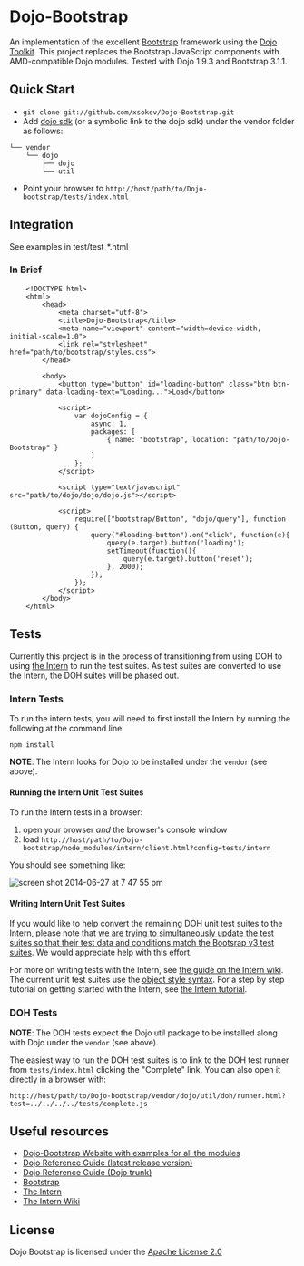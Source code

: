 # Dojo-Bootstrap

An implementation of the excellent [Bootstrap](http://getbootstrap.com) framework using the [Dojo Toolkit](http://dojotoolkit.org). This project replaces the Bootstrap JavaScript components with AMD-compatible Dojo modules. Tested with Dojo 1.9.3 and Bootstrap 3.1.1.

## Quick Start

+ `git clone git://github.com/xsokev/Dojo-Bootstrap.git`
+ Add [dojo sdk](https://github.com/dojo) (or a symbolic link to the dojo sdk) under the vendor folder as follows:
```
└── vendor
    └── dojo
        ├── dojo
        └── util
```
+ Point your browser to `http://host/path/to/Dojo-bootstrap/tests/index.html`

## Integration

See examples in test/test_*.html

### In Brief
```
    <!DOCTYPE html>
    <html>
        <head>
            <meta charset="utf-8">
            <title>Dojo-Bootstrap</title>
            <meta name="viewport" content="width=device-width, initial-scale=1.0">
            <link rel="stylesheet" href="path/to/bootstrap/styles.css">
        </head>
    
        <body>
            <button type="button" id="loading-button" class="btn btn-primary" data-loading-text="Loading...">Load</button>
        
            <script>
                var dojoConfig = {
                    async: 1,
                    packages: [
                        { name: "bootstrap", location: "path/to/Dojo-Bootstrap" }
                    ]
                };
            </script>
        
            <script type="text/javascript" src="path/to/dojo/dojo/dojo.js"></script>
    
            <script>
                require(["bootstrap/Button", "dojo/query"], function (Button, query) {
                    query("#loading-button").on("click", function(e){
                        query(e.target).button('loading');
                        setTimeout(function(){
                            query(e.target).button('reset');
                        }, 2000);
                    });
                });
            </script>
        </body>
    </html>
```
## Tests

Currently this project is in the process of transitioning from using DOH to using [the Intern](http://theintern.io/) to run the test suites. As test suites are converted to use the Intern, the DOH suites will be phased out.

### Intern Tests

To run the intern tests, you will need to first install the Intern by running the following at the command line:

`npm install`

**NOTE**: The Intern looks for Dojo to be installed under the `vendor` (see above).

#### Running the Intern Unit Test Suites

To run the Intern tests in a browser:

1. open your browser *and* the browser's console window
2. load `http://host/path/to/Dojo-bootstrap/node_modules/intern/client.html?config=tests/intern`

You should see something like: 

![screen shot 2014-06-27 at 7 47 55 pm](https://cloud.githubusercontent.com/assets/662944/3419594/b8ed8aa4-fe6e-11e3-9f53-d2e94b378aad.png)

#### Writing Intern Unit Test Suites

If you would like to help convert the remaining DOH unit test suites to the Intern, please note that [we are trying to simultaneously update the test suites so that their test data and conditions match the Bootsrap v3 test suites](https://github.com/xsokev/Dojo-Bootstrap/issues/97). We would appreciate help with this effort.

For more on writing tests with the Intern, see [the guide on the Intern wiki](https://github.com/theintern/intern/wiki/Writing-Tests-with-Intern). The current unit test suites use the [object style syntax](https://github.com/theintern/intern/wiki/Writing-Tests-with-Intern#object). For a step by step tutorial on getting started with the Intern, see [the Intern tutorial](https://github.com/theintern/intern-tutorial).

### DOH Tests

**NOTE**: The DOH tests expect the Dojo util package to be installed along with Dojo under the `vendor` (see above).

The easiest way to run the DOH test suites is to link to the DOH test runner from `tests/index.html` clicking the "Complete" link. You can also open it directly in a browser with:

`http://host/path/to/Dojo-bootstrap/vendor/dojo/util/doh/runner.html?test=../../../../tests/complete.js`

## Useful resources

+ [Dojo-Bootstrap Website with examples for all the modules](http://xsokev.github.io/Dojo-Bootstrap/)
+ [Dojo Reference Guide (latest release version)](http://dojotoolkit.org/reference-guide/)
+ [Dojo Reference Guide (Dojo trunk)](http://livedocs.dojotoolkit.org/)
+ [Bootstrap](http://getbootstrap.com/)
+ [The Intern](http://theintern.io/)
+ [The Intern Wiki](https://github.com/theintern/intern/wiki)

## License

Dojo Bootstrap is licensed under the [Apache License 2.0](http://www.apache.org/licenses/LICENSE-2.0)
